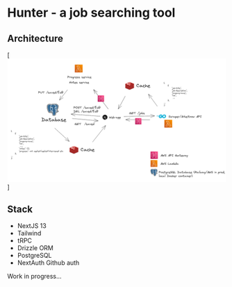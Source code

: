 # Hunter - a job searching tool

## Architecture

[![architecture](./public/assets/architecture1.0.png)]

## Stack

- NextJS 13
- Tailwind
- tRPC
- Drizzle ORM
- PostgreSQL
- NextAuth Github auth

Work in progress...
